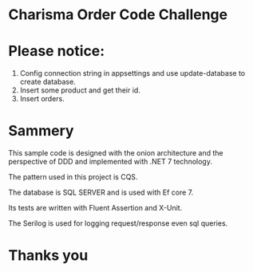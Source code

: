 # Charisma Order Code Challenge

# Please notice:
1. Config connection string in appsettings and use update-database to create database.
2. Insert some product and get their id.
3. Insert orders.

# Sammery
This sample code is designed with the onion architecture and the perspective of DDD and implemented with .NET 7 technology.

The pattern used in this project is CQS.

The database is SQL SERVER and is used with Ef core 7.

Its tests are written with Fluent Assertion and X-Unit.

The Serilog is used for logging request/response even sql queries.


# Thanks you

